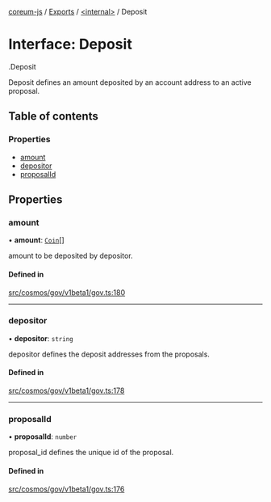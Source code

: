 [coreum-js](../README.md) / [Exports](../modules.md) / [<internal\>](../modules/internal_.md) / Deposit

# Interface: Deposit

[<internal>](../modules/internal_.md).Deposit

Deposit defines an amount deposited by an account address to an active
proposal.

## Table of contents

### Properties

- [amount](internal_.Deposit.md#amount)
- [depositor](internal_.Deposit.md#depositor)
- [proposalId](internal_.Deposit.md#proposalid)

## Properties

### amount

• **amount**: [`Coin`](../modules/internal_.md#coin)[]

amount to be deposited by depositor.

#### Defined in

[src/cosmos/gov/v1beta1/gov.ts:180](https://github.com/PyramydLabs/coreum-js/blob/987bc3b/src/cosmos/gov/v1beta1/gov.ts#L180)

___

### depositor

• **depositor**: `string`

depositor defines the deposit addresses from the proposals.

#### Defined in

[src/cosmos/gov/v1beta1/gov.ts:178](https://github.com/PyramydLabs/coreum-js/blob/987bc3b/src/cosmos/gov/v1beta1/gov.ts#L178)

___

### proposalId

• **proposalId**: `number`

proposal_id defines the unique id of the proposal.

#### Defined in

[src/cosmos/gov/v1beta1/gov.ts:176](https://github.com/PyramydLabs/coreum-js/blob/987bc3b/src/cosmos/gov/v1beta1/gov.ts#L176)
